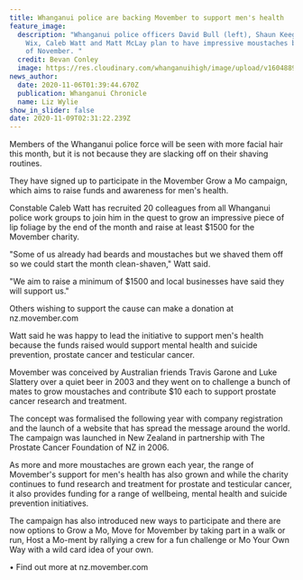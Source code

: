 ```yaml
---
title: Whanganui police are backing Movember to support men's health
feature_image:
  description: "Whanganui police officers David Bull (left), Shaun Keegan, Levi
    Wix, Caleb Watt and Matt McLay plan to have impressive moustaches by the end
    of November. "
  credit: Bevan Conley
  image: https://res.cloudinary.com/whanganuihigh/image/upload/v1604889134/News/Matt_McLay_ex_police_story_chron_6.11.20.jpg
news_author:
  date: 2020-11-06T01:39:44.670Z
  publication: Whanganui Chronicle
  name: Liz Wylie
show_in_slider: false
date: 2020-11-09T02:31:22.239Z
---
```

Members of the Whanganui police force will be seen with more facial hair this month, but it is not because they are slacking off on their shaving routines.

They have signed up to participate in the Movember Grow a Mo campaign, which aims to raise funds and awareness for men's health.

Constable Caleb Watt has recruited 20 colleagues from all Whanganui police work groups to join him in the quest to grow an impressive piece of lip foliage by the end of the month and raise at least $1500 for the Movember charity.

"Some of us already had beards and moustaches but we shaved them off so we could start the month clean-shaven," Watt said.

"We aim to raise a minimum of $1500 and local businesses have said they will support us."

Others wishing to support the cause can make a donation at nz.movember.com

Watt said he was happy to lead the initiative to support men's health because the funds raised would support mental health and suicide prevention, prostate cancer and testicular cancer.

Movember was conceived by Australian friends Travis Garone and Luke Slattery over a quiet beer in 2003 and they went on to challenge a bunch of mates to grow moustaches and contribute $10 each to support prostate cancer research and treatment.

The concept was formalised the following year with company registration and the launch of a website that has spread the message around the world. The campaign was launched in New Zealand in partnership with The Prostate Cancer Foundation of NZ in 2006.

As more and more moustaches are grown each year, the range of Movember's support for men's health has also grown and while the charity continues to fund research and treatment for prostate and testicular cancer, it also provides funding for a range of wellbeing, mental health and suicide prevention initiatives.

The campaign has also introduced new ways to participate and there are now options to Grow a Mo, Move for Movember by taking part in a walk or run, Host a Mo-ment by rallying a crew for a fun challenge or Mo Your Own Way with a wild card idea of your own.

• Find out more at nz.movember.com